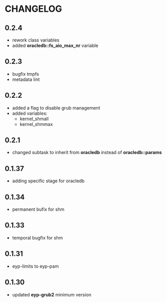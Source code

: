 # CHANGELOG

## 0.2.4

* rework class variables
* added **oracledb::fs_aio_max_nr** variable

## 0.2.3

* bugfix tmpfs
* metadata lint

## 0.2.2

* added a flag to disable grub management
* added variables:
  * kernel_shmall
  * kernel_shmmax

## 0.2.1

* changed subtask to inherit from **oracledb** instead of **oracledb::params**

## 0.1.37

* adding specific stage for oracledb

## 0.1.34

* permanent bufix for shm

## 0.1.33

* temporal bugfix for shm

## 0.1.31

* eyp-limits to eyp-pam

## 0.1.30

* updated **eyp-grub2** minimum version
